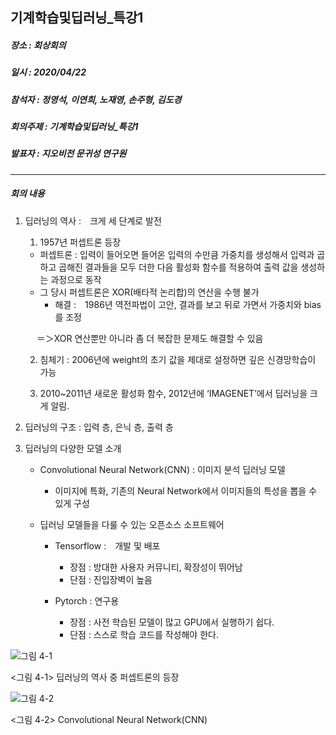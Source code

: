 ## 기계학습및딥러닝_특강1

##### 장소 :  회상회의

##### 일시 : 2020/04/22

##### 참석자 : 정영석, 이연희, 노재영, 손주형, 김도경

##### 회의주제 :  기계학습및딥러닝_특강1

##### 발표자 : 지오비전 문귀성 연구원

---

##### 회의 내용

1. 딥러닝의 역사 :　크게 세 단계로 발전

     1) 1957년 퍼셉트론 등장

   - 퍼셉트론 : 입력이 들어오면 들어온 입력의 수만큼 가중치를 생성해서 입력과 곱하고 곱해진 결과들을 모두 더한 다음 활성화 함수를 적용하여 출력 값을 생성하는 과정으로 동작
   - 그 당시 퍼셉트론은 XOR(배타적 논리합)의 연산을 수행 불가
     -  해결 :　1986년 역전파법이 고안, 결과를 보고 뒤로 가면서 가중치와 bias를 조정

   　           ＝＞XOR 연산뿐만 아니라 좀 더 복잡한 문제도 해결할 수 있음

  	2) 침체기 : 2006년에 weight의 초기 값을 제대로 설정하면 깊은 신경망학습이 가능

  	3) 2010~2011년 새로운 활성화 함수, 2012년에 ‘IMAGENET’에서 딥러닝을 크게 알림.

2. 딥러닝의 구조 : 입력 층, 은닉 층, 출력 층

3. 딥러닝의 다양한 모델 소개

   - Convolutional Neural Network(CNN) : 이미지 분석 딥러닝 모델
     - 이미지에 특화, 기존의 Neural Network에서 이미지들의 특성을 뽑을 수 있게 구성

   - 딥러닝 모델들을 다룰 수 있는 오픈소스 소프트웨어

     - Tensorflow :　개발 및 배포	
       - 장점 : 방대한 사용자 커뮤니티, 확장성이 뛰어남
       - 단점 : 진입장벽이 높음

     - Pytorch : 연구용 
       - 장점 : 사전 학습된 모델이 많고 GPU에서 실행하기 쉽다.
       - 단점 : 스스로 학습 코드를 작성해야 한다.

![그림 4-1](https://github.com/YeongSeokJeong/smart_parking_lot/blob/master/img/딥러닝역사.png)

<그림 4-1> 딥러닝의 역사 중 퍼셉트론의 등장

![그림 4-2](https://github.com/YeongSeokJeong/smart_parking_lot/blob/master/img/이미지분석딥러닝모델.png)

<그림 4-2> Convolutional Neural Network(CNN)

